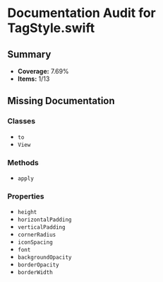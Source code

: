 # Documentation Audit for TagStyle.swift

## Summary

- **Coverage:** 7.69%
- **Items:** 1/13

## Missing Documentation

### Classes
- `to`
- `View`

### Methods
- `apply`

### Properties
- `height`
- `horizontalPadding`
- `verticalPadding`
- `cornerRadius`
- `iconSpacing`
- `font`
- `backgroundOpacity`
- `borderOpacity`
- `borderWidth`
